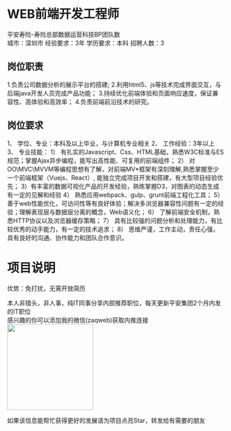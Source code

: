 # WEB前端开发工程师
平安寿险-寿险总部数据运营科技BP团队数  
城市：深圳市 经验要求：3年 学历要求：本科  招聘人数：3

## 岗位职责
1.负责公司数据分析的展示平台的搭建;
 2.利用html5、js等技术完成界面交互，与后端java开发人员完成产品功能；
 3.持续优化前端体验和页面响应速度，保证兼容性、高体验和高效率；
 4.负责前端前沿技术的研究。

## 岗位要求
1、 学位、专业：本科及以上毕业，与计算机专业相关
 2、 工作经验：3年以上
 3、 专业技能：
 1） 有扎实的Javascript、Css、HTML基础，熟悉W3C标准与ES规范；掌握Ajax异步编程，能写出高性能、可复用的前端组件；
 2） 对OO\MVC\MVVM等编程思想有了解，对前端MV*框架有深刻理解,熟悉掌握至少一个前端框架（Vuejs、React）, 能独立完成项目开发和搭建，有大型项目经验优先；
 3）有丰富的数据可视化产品的开发经验，熟练掌握D3，对图表的动态生成有一定的见解和经验
 4） 熟悉应用webpack、gulp、grunt前端工程化工具；
 5） 善于web性能优化，可访问性等有良好体验；解决多浏览器兼容性问题有一定的经验；理解表现层与数据层分离的概念，Web语义化；
 6） 了解前端安全机制，熟悉HTTP协议以及浏览器缓存策略；
 7） 具有比较强的问题分析和处理能力，有比较优秀的动手能力，有一定的技术追求；
 8） 思维严谨，工作主动，责任心强，具有良好的沟通、协作能力和团队合作意识。

# 项目说明

优势：免打扰，无需开放简历

本人非猎头，非人事，纯IT同事分享内部推荐职位，每天更新平安集团2个月内发的IT职位  
感兴趣的你可以添加我的微信(zaqweb)获取内推连接  
<img src="https://github.com/zaqweb/PA-IT-JOBS/blob/master/WechatICode.jpeg"  height="200" width="200">

如果该信息能帮忙获得更好的发展请为项目点亮Star，转发给有需要的朋友




